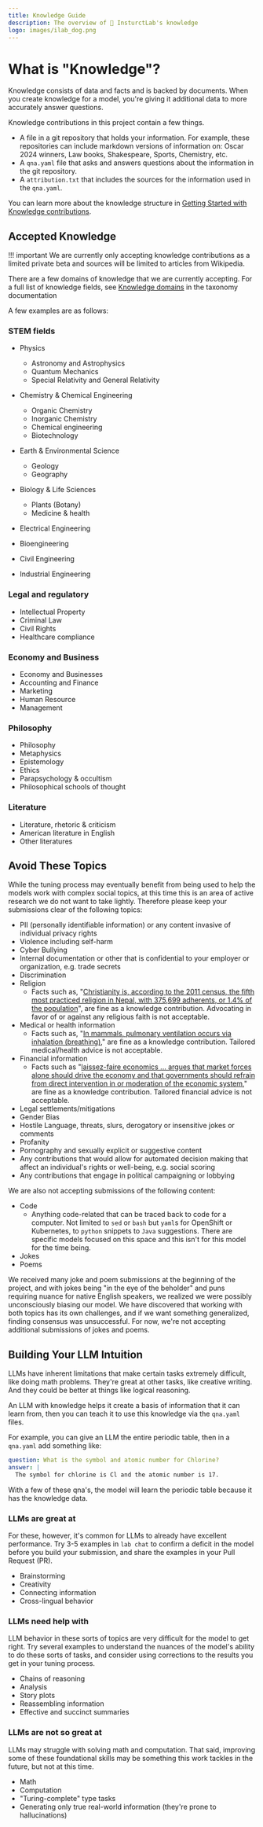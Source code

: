 ```yaml
---
title: Knowledge Guide
description: The overview of 🐶 InsturctLab's knowledge
logo: images/ilab_dog.png
---
```

# What is "Knowledge"?

Knowledge consists of data and facts and is backed by documents. When you create knowledge for a model, you're giving it additional data to more accurately answer questions.

Knowledge contributions in this project contain a few things.

- A file in a git repository that holds your information. For example, these repositories can include markdown versions of information on: Oscar 2024 winners, Law books, Shakespeare, Sports, Chemistry, etc.
- A `qna.yaml` file that asks and answers questions about the information in the git repository.
- A `attribution.txt` that includes the sources for the information used in the `qna.yaml`.

You can learn more about the knowledge structure in [Getting Started with Knowledge contributions](https://github.com/instructlab/taxonomy/blob/main/README.md#getting-started-with-knowledge-contributions).

## Accepted Knowledge

!!! important
    We are currently only accepting knowledge contributions as a limited private beta and sources will be limited to articles from Wikipedia.

There are a few domains of knowledge that we are currently accepting. For a full list of knowledge fields, see [Knowledge domains](https://github.com/instructlab/taxonomy/blob/main/knowledge/knowledge_domains.md) in the taxonomy documentation

A few examples are as follows:

### STEM fields

- Physics
  - Astronomy and Astrophysics
  - Quantum Mechanics
  - Special Relativity and General Relativity

- Chemistry & Chemical Engineering
  - Organic Chemistry
  - Inorganic Chemistry
  - Chemical engineering
  - Biotechnology

- Earth & Environmental Science
  - Geology
  - Geography

- Biology & Life Sciences
  - Plants (Botany)
  - Medicine & health

- Electrical Engineering
- Bioengineering
- Civil Engineering
- Industrial Engineering

### Legal and regulatory

- Intellectual Property
- Criminal Law
- Civil Rights
- Healthcare compliance

### Economy and Business

- Economy and Businesses
- Accounting and Finance
- Marketing
- Human Resource
- Management

### Philosophy

- Philosophy
- Metaphysics
- Epistemology
- Ethics
- Parapsychology & occultism
- Philosophical schools of thought

### Literature

- Literature, rhetoric & criticism
- American literature in English
- Other literatures

## Avoid These Topics

While the tuning process may eventually benefit from being used to help the models work with complex social topics, at this time this is an area of active research we do not want to take lightly. Therefore please keep your submissions clear of the following topics:

- PII (personally identifiable information) or any content invasive of individual privacy rights
- Violence including self-harm
- Cyber Bullying
- Internal documentation or other that is confidential to your employer or organization, e.g. trade secrets
- Discrimination
- Religion
  - Facts such as, "[Christianity is, according to the 2011 census, the fifth most practiced religion in Nepal, with 375,699 adherents, or 1.4% of the population](https://en.wikipedia.org/wiki/Christianity_in_Nepal)", are fine as a knowledge contribution. Advocating in favor of or against any religious faith is not acceptable.
- Medical or health information
  - Facts such as,  "[In mammals, pulmonary ventilation occurs via inhalation (breathing)](https://opentextbc.ca/biology/chapter/11-3-circulatory-and-respiratory-systems/)," are fine as a knowledge contribution. Tailored medical/health advice is not acceptable.
- Financial information
  - Facts such as "[laissez-faire economics ... argues that market forces alone should drive the economy and that governments should refrain from direct intervention in or moderation of the economic system](https://openstax.org/books/world-history-volume-2/pages/6-3-capitalism-and-the-first-industrial-revolution)," are fine as a knowledge contribution. Tailored financial advice is not acceptable.
- Legal settlements/mitigations
- Gender Bias
- Hostile Language, threats, slurs, derogatory or insensitive jokes or comments
- Profanity
- Pornography and sexually explicit or suggestive content
- Any contributions that would allow for automated decision making that affect an individual's rights or well-being, e.g. social scoring
- Any contributions that engage in political campaigning or lobbying

We are also not accepting submissions of the following content:

- Code
  - Anything code-related that can be traced back to code for a computer. Not limited to `sed` or `bash` but `yaml`s for OpenShift or Kubernetes, to `python` snippets to `Java` suggestions. There are specific models focused on this space and this isn't for this model for the time being.
- Jokes
- Poems

We received many joke and poem submissions at the beginning of the project, and with jokes being "in the eye of the beholder" and puns requiring nuance for native English speakers, we realized we were possibly unconsciously biasing our model. We have discovered that working with both topics has its own challenges, and if we want something generalized, finding consensus was unsuccessful. For now, we're not accepting additional submissions of jokes and poems.

## Building Your LLM Intuition

LLMs have inherent limitations that make certain tasks extremely difficult, like doing math problems. They're great at other tasks, like creative writing. And they could be better at things like logical reasoning.

An LLM with knowledge helps it create a basis of information that it can learn from, then you can teach it to use this knowledge via the `qna.yaml` files.

For example, you can give an LLM the entire periodic table, then in a `qna.yaml` add something like:

```yaml
question: What is the symbol and atomic number for Chlorine?
answer: |
  The symbol for chlorine is Cl and the atomic number is 17.
```

With a few of these qna's, the model will learn the periodic table because it has the knowledge data.

### LLMs are great at

For these, however, it's common for LLMs to already have excellent performance. Try 3-5 examples in `lab chat` to confirm a deficit in the model before you build your submission, and share the examples in your Pull Request (PR).

- Brainstorming
- Creativity
- Connecting information
- Cross-lingual behavior

### LLMs need help with

LLM behavior in these sorts of topics are very difficult for the model to get right. Try several examples to understand the nuances of the model's ability to do these sorts of tasks, and consider using corrections to the results you get in your tuning process.

- Chains of reasoning
- Analysis
- Story plots
- Reassembling information
- Effective and succinct summaries

### LLMs are not so great at

LLMs may struggle with solving math and computation. That said, improving some of these foundational skills may be something this work tackles in the future, but not at this time.

- Math
- Computation
- "Turing-complete" type tasks
- Generating only true real-world information (they're prone to hallucinations)
